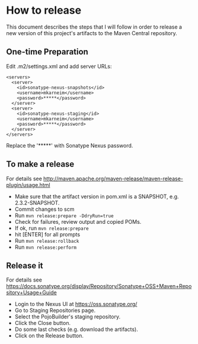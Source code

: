 # How to release
This document describes the steps that I will follow in order to release
a new version of this project's artifacts to the Maven Central repository.

## One-time Preparation
Edit .m2/settings.xml and add server URLs:

    <servers>
      <server>
        <id>sonatype-nexus-snapshots</id>
        <username>mkarneim</username>
        <password>*****</password>
      </server>
      <server>
        <id>sonatype-nexus-staging</id>
        <username>mkarneim</username>
        <password>*****</password>
      </server>  
    </servers>

Replace the '*****' with Sonatype Nexus password.
  
## To make a release 
For details see http://maven.apache.org/maven-release/maven-release-plugin/usage.html
* Make sure that the artifact version in pom.xml is a SNAPSHOT, e.g. 2.3.2-SNAPSHOT.
* Commit changes to scm
* Run ```mvn release:prepare -DdryRun=true```
* Check for failures, review output and copied POMs.
* If ok, run ```mvn release:prepare``` 
* hit [ENTER] for all prompts
* Run ```mvn release:rollback```
* Run ```mvn release:perform```

## Release it 
For details see https://docs.sonatype.org/display/Repository/Sonatype+OSS+Maven+Repository+Usage+Guide
* Login to the Nexus UI at https://oss.sonatype.org/
* Go to Staging Repositories page.
* Select the PojoBuilder's staging repository.
* Click the Close button.
* Do some last checks (e.g. download the artifacts).
* Click on the Release button.
